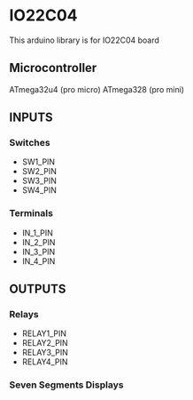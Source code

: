 # IO22C04
This arduino library is for IO22C04 board

## Microcontroller
ATmega32u4 (pro micro)
ATmega328 (pro mini)
## INPUTS

### Switches
- SW1_PIN
- SW2_PIN
- SW3_PIN
- SW4_PIN

### Terminals
- IN_1_PIN
- IN_2_PIN
- IN_3_PIN
- IN_4_PIN

## OUTPUTS

### Relays
- RELAY1_PIN
- RELAY2_PIN
- RELAY3_PIN
- RELAY4_PIN
### Seven Segments Displays




